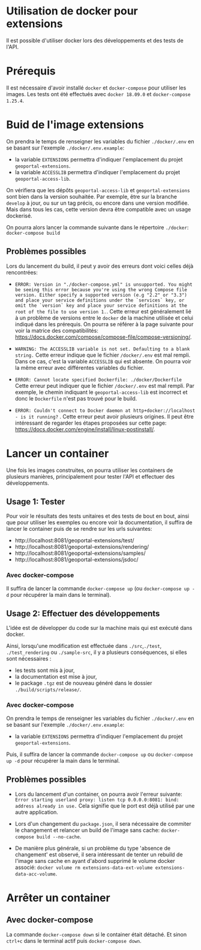 # Utilisation de docker pour extensions

Il est possible d'utiliser docker lors des développements et des tests de l'API. 

# Prérequis

Il est nécessaire d'avoir installé `docker` et `docker-compose` pour utiliser les images. 
Les tests ont été effectués avec `docker 18.09.0` et `docker-compose 1.25.4`. 

# Buid de l'image extensions

On prendra le temps de renseigner les variables du fichier `./docker/.env` en se basant sur l'exemple `./docker/.env.example`: 
- la variable `EXTENSIONS` permettra d'indiquer l'emplacement du projet `geoportal-extensions`.
- la variable `ACCESSLIB` permettra d'indiquer l'emplacement du projet `geoportal-access-lib`.

On vérifiera que les dépôts `geoportal-access-lib` et `geoportal-extensions` sont bien dans la version souhaitée. Par exemple, être sur la branche `develop` à jour, ou sur un tag précis, ou encore dans une version modifiée. Mais dans tous les cas, cette version devra être compatible avec un usage dockerisé. 

On pourra alors lancer la commande suivante dans le répertoire `./docker`: 
`docker-compose build`

## Problèmes possibles 

Lors du lancement du build, il peut y avoir des erreurs dont voici celles déjà rencontrées:

- ```ERROR: Version in "./docker-compose.yml" is unsupported. You might be seeing this error because you're using the wrong Compose file version. Either specify a supported version (e.g "2.2" or "3.3") and place your service definitions under the `services` key, or omit the `version` key and place your service definitions at the root of the file to use version 1.```. Cette erreur est généralement lié à un problème de versions entre le `docker` de la machine utilisée et celui indiqué dans les prérequis. On pourra se référer à la page suivante pour voir la matrice des compatibilités: https://docs.docker.com/compose/compose-file/compose-versioning/. 

- ```WARNING: The ACCESSLIB variable is not set. Defaulting to a blank string.```
Cette erreur indique que le fichier `/docker/.env` est mal rempli. Dans ce cas, c'est la variable `ACCESSLIB` qui est absente. On pourra voir la même erreur avec différentes variables du fichier. 

- ```ERROR: Cannot locate specified Dockerfile: ./docker/Dockerfile```
Cette erreur peut indiquer que le fichier `/docker/.env` est mal rempli. Par exemple, le chemin indiquant le `geoportal-access-lib` est incorrect et donc le `Dockerfile` n'est pas trouvé pour le build. 

- ```ERROR: Couldn't connect to Docker daemon at http+docker://localhost - is it running?``` . Cette erreur peut avoir plusieurs origines. Il peut être intéressant de regarder les étapes proposées sur cette page: https://docs.docker.com/engine/install/linux-postinstall/. 


# Lancer un container 

Une fois les images construites, on pourra utiliser les containers de plusieurs manières, principalement pour tester l'API et effectuer des développements.  

## Usage 1: Tester

Pour voir le résultats des tests unitaires et des tests de bout en bout, ainsi que pour utiliser les exemples ou encore voir la documentation, il suffira de lancer le container puis de se rendre sur les urls suivantes:
- http://localhost:8081/geoportal-extensions/test/
- http://localhost:8081/geoportal-extensions/rendering/
- http://localhost:8081/geoportal-extensions/samples/
- http://localhost:8081/geoportal-extensions/jsdoc/

### Avec docker-compose 

Il suffira de lancer la commande `docker-compose up` (ou `docker-compose up -d` pour récupérer la main dans le terminal).

## Usage 2: Effectuer des développements 

L'idée est de développer du code sur la machine mais qui est exécuté dans docker. 

Ainsi, lorsqu'une modification est effectuée dans `./src`,`./test`, `./test_rendering` ou `./sample-src`, il y a plusieurs conséquences, si elles sont nécessaires : 
- les tests sont mis à jour, 
- la documentation est mise à jour, 
- le package `.tgz` est de nouveau généré dans le dossier `./build/scripts/release/`. 

### Avec docker-compose 

On prendra le temps de renseigner les variables du fichier `./docker/.env` en se basant sur l'exemple `./docker/.env.example`: 
- la variable `EXTENSIONS` permettra d'indiquer l'emplacement du projet `geoportal-extensions`.

Puis, il suffira de lancer la commande `docker-compose up` ou `docker-compose up -d` pour récupérer la main dans le terminal.

## Problèmes possibles

- Lors du lancement d'un container, on pourra avoir l'erreur suivante:
`Error starting userland proxy: listen tcp 0.0.0.0:8081: bind: address already in use.`
Cela signifie que le port est déjà utilisé par une autre application. 

- Lors d'un changement du `package.json`, il sera nécessaire de commiter le changement et relancer un build de l'image sans cache: `docker-compose build --no-cache`. 

- De manière plus générale, si un problème du type 'absence de changement' est observé, il sera intéressant de tenter un rebuild de l'image sans cache en ayant d'abord supprimé le volume docker associé: `docker volume rm extensions-data-ext-volume extensions-data-acc-volume`.

# Arrêter un container 

## Avec docker-compose 

La commande `docker-compose down` si le container était détaché. Et sinon `ctrl+c` dans le terminal actif puis `docker-compose down`. 